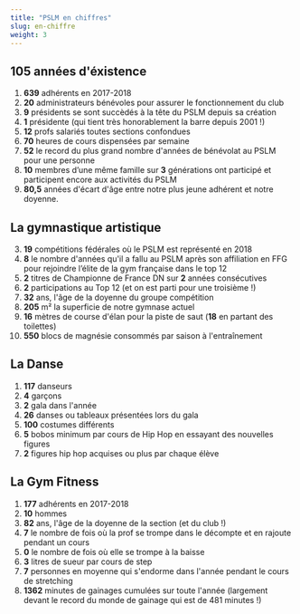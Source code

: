 ```yaml
---
title: "PSLM en chiffres"
slug: en-chiffre
weight: 3
---
```


## 105 années d'éxistence
1. **639** adhérents en 2017-2018
4. **20** administrateurs bénévoles pour assurer le fonctionnement du club
5. **9** présidents se sont succèdés à la tête du PSLM depuis sa création
6. **1** présidente (qui tient très honorablement la barre depuis 2001 !)
6. **12** profs salariés toutes sections confondues
1. **70** heures de cours dispensées par semaine
2. **52** le record du plus grand nombre d'années de bénévolat au PSLM pour une personne
7. **10** membres d’une même famille sur **3** générations ont participé et participent encore aux activités du PSLM
1. **80,5** années d'écart d'âge entre notre plus jeune adhérent et notre doyenne.

## La gymnastique artistique

3. **19** compétitions fédérales où le PSLM est représenté en 2018
10. **8** le nombre d'années qu'il a fallu au PSLM après son affiliation en FFG pour rejoindre l’élite de la gym française dans le top 12
8. **2** titres de Championne de France DN sur **2** années consécutives
9. **2** participations au Top 12 (et on est parti pour une troisième !)
6. **32** ans, l'âge de la doyenne du groupe compétition
2. **205** m² la superficie de notre gymnase actuel
7. **16** mètres de course d'élan pour la piste de saut (**18** en partant des toilettes)
5. **550** blocs de magnésie consommés par saison à l'entraînement

## La Danse

1. **117** danseurs
2. **4** garçons
3. **2** gala dans l'année
3. **26** danses ou tableaux présentées lors du gala
4. **100** costumes différents
3. **5** bobos minimum par cours de Hip Hop en essayant des nouvelles figures
4. **2** figures hip hop acquises ou plus par chaque élève


## La Gym Fitness

1. **177** adhérents en 2017-2018
2. **10** hommes
3. **82** ans, l'âge de la doyenne de la section (et du club !)
4. **7** le nombre de fois où la prof se trompe dans le décompte et en rajoute pendant un cours
5. **0** le nombre de fois où elle se trompe à la baisse
7. **3** litres de sueur par cours de step
8. **7** personnes en moyenne qui s'endorme dans l'année pendant le cours de stretching
9. **1362** minutes de gainages cumulées sur toute l'année (largement devant le record du monde de gainage qui est de 481 minutes !)
